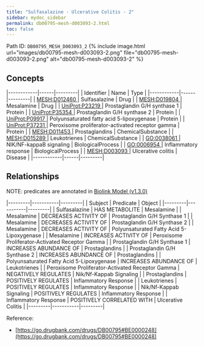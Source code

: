 ```yaml
---
title: "Sulfasalazine - Ulcerative Colitis - 2"
sidebar: mydoc_sidebar
permalink: db00795-mesh-d003093-2.html
toc: false 
---
```



Path ID: `DB00795_MESH_D003093_2`
{% include image.html url="images/db00795-mesh-d003093-2.png" file="db00795-mesh-d003093-2.png" alt="db00795-mesh-d003093-2" %}

## Concepts

|------------|------|---------|
| Identifier | Name | Type    |
|------------|------|---------|
| <a href="https://identifiers.org/MESH:D012460">MESH:D012460 </a> | Sulfasalazine | Drug |
| <a href="https://identifiers.org/MESH:D019804">MESH:D019804 </a> | Mesalamine | Drug |
| <a href="https://identifiers.org/UniProt:P23219">UniProt:P23219 </a> | Prostaglandin G/H synthase 1 | Protein |
| <a href="https://identifiers.org/UniProt:P35354">UniProt:P35354 </a> | Prostaglandin G/H synthase 2 | Protein |
| <a href="https://identifiers.org/UniProt:P09917">UniProt:P09917 </a> | Polyunsaturated fatty acid 5-lipoxygenase | Protein |
| <a href="https://identifiers.org/UniProt:P37231">UniProt:P37231 </a> | Peroxisome proliferator-activated receptor gamma | Protein |
| <a href="https://identifiers.org/MESH:D011453">MESH:D011453 </a> | Prostaglandins | ChemicalSubstance |
| <a href="https://identifiers.org/MESH:D015289">MESH:D015289 </a> | Leukotrienes | ChemicalSubstance |
| <a href="https://identifiers.org/GO:0038061">GO:0038061 </a> | NIK/NF-kappaB signaling | BiologicalProcess |
| <a href="https://identifiers.org/GO:0006954">GO:0006954 </a> | Inflammatory response | BiologicalProcess |
| <a href="https://identifiers.org/MESH:D003093">MESH:D003093 </a> | Ulcerative colitis | Disease |
|------------|------|---------|

## Relationships


NOTE: predicates are annotated in <a href="https://github.com/biolink/biolink-model/releases/tag/v1.3.0">Biolink Model (v1.3.0)</a>

|---------|-----------|---------|
| Subject | Predicate | Object  |
|---------|-----------|---------|
| Sulfasalazine | HAS METABOLITE | Mesalamine |
| Mesalamine | DECREASES ACTIVITY OF | Prostaglandin G/H Synthase 1 |
| Mesalamine | DECREASES ACTIVITY OF | Prostaglandin G/H Synthase 2 |
| Mesalamine | DECREASES ACTIVITY OF | Polyunsaturated Fatty Acid 5-Lipoxygenase |
| Mesalamine | INCREASES ACTIVITY OF | Peroxisome Proliferator-Activated Receptor Gamma |
| Prostaglandin G/H Synthase 1 | INCREASES ABUNDANCE OF | Prostaglandins |
| Prostaglandin G/H Synthase 2 | INCREASES ABUNDANCE OF | Prostaglandins |
| Polyunsaturated Fatty Acid 5-Lipoxygenase | INCREASES ABUNDANCE OF | Leukotrienes |
| Peroxisome Proliferator-Activated Receptor Gamma | NEGATIVELY REGULATES | Nik/Nf-Kappab Signaling |
| Prostaglandins | POSITIVELY REGULATES | Inflammatory Response |
| Leukotrienes | POSITIVELY REGULATES | Inflammatory Response |
| Nik/Nf-Kappab Signaling | POSITIVELY REGULATES | Inflammatory Response |
| Inflammatory Response | POSITIVELY CORRELATED WITH | Ulcerative Colitis |
|---------|-----------|---------|

Reference: 
  - [https://go.drugbank.com/drugs/DB00795#BE0000248](https://go.drugbank.com/drugs/DB00795#BE0000248)
